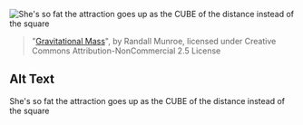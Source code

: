 ![She's so fat the attraction goes up as the CUBE of the distance instead of the square](https://imgs.xkcd.com/comics/gravitational_mass.jpg)
> "[Gravitational Mass](https://xkcd.com/89/)", by Randall Munroe, licensed under Creative Commons Attribution-NonCommercial 2.5 License

## Alt Text
She's so fat the attraction goes up as the CUBE of the distance instead of the square
